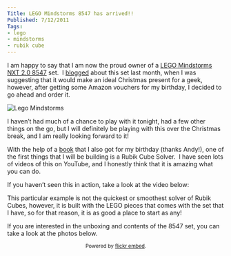 ```yaml
---
Title: LEGO Mindstorms 8547 has arrived!!
Published: 7/12/2011
Tags:
- lego
- mindstorms
- rubik cube
---
```


I am happy to say that I am now the proud owner of a [LEGO Mindstorms NXT 2.0 8547](http://www.amazon.co.uk/gp/product/B001V7RF9U/ref=as_li_ss_tl?ie=UTF8&tag=www6thprimeco-21&linkCode=as2&camp=1634&creative=19450&creativeASIN=B001V7RF9U) set.  I [blogged](http://www.gep13.co.uk/blog/what-to-get-a-geek-for-christmas) about this set last month, when I was suggesting that it would make an ideal Christmas present for a geek, however, after getting some Amazon vouchers for my birthday, I decided to go ahead and order it.

![Lego Mindstorms](https://gep13wpstorage.blob.core.windows.net/gep13/2011/12/7/WP_000268.jpg)

I haven’t had much of a chance to play with it tonight, had a few other things on the go, but I will definitely be playing with this over the Christmas break, and I am really looking forward to it!

With the help of a [book](http://www.amazon.co.uk/gp/product/1593272162/ref=as_li_ss_tl?ie=UTF8&tag=www6thprimeco-21&linkCode=as2&camp=1634&creative=19450&creativeASIN=1593272162) that I also got for my birthday (thanks Andy!), one of the first things that I will be building is a Rubik Cube Solver.  I have seen lots of videos of this on YouTube, and I honestly think that it is amazing what you can do.

If you haven’t seen this in action, take a look at the video below:

This particular example is not the quickest or smoothest solver of Rubik Cubes, however, it is built with the LEGO pieces that comes with the set that I have, so for that reason, it is as good a place to start as any!

If you are interested in the unboxing and contents of the 8547 set, you can take a look at the photos below.

<div id="flickrembed"></div><small style="display: block; text-align: center; margin: 0 auto;">Powered by <a href="https://flickrembed.com">flickr embed</a>.</small>

<script src="https://flickrembed.com/embed_v2.js.php?source=flickr&layout=responsive&input=72157676141713482&sort=0&by=album&theme=default&scale=fit&skin=default&id=5850544461b40"></script>
